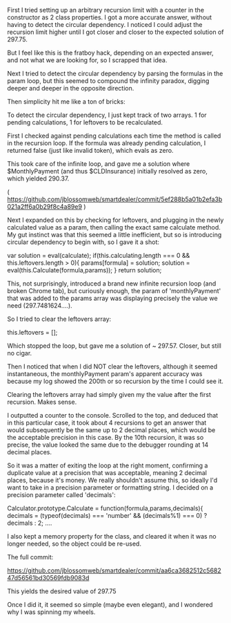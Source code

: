 First I tried setting up an arbitrary recursion limit with a counter in the constructor as 2 class properties.
I got a more accurate answer, without having to detect the circular dependency. 
I noticed I could adjust the recursion limit higher until I got closer and closer to the expected solution of 297.75.

But I feel like this is the fratboy hack, depending on an expected answer, and not what we are looking for, so I scrapped that idea.

Next I tried to detect the circular dependency by parsing the formulas in the param loop, but this seemed to compound the infinity paradox, digging deeper and deeper in the opposite direction.

Then simplicity hit me like a ton of bricks:

To detect the circular dependency, I just kept track of two arrays. 
1 for pending calculations, 1 for leftovers to be recalculated. 

First I checked against pending calculations each time the method is called in the recursion loop. If the formula was already pending calculation, I returned false (just like invalid token), which evals as zero.

This took care of the infinite loop, and gave me a solution where $MonthlyPayment (and thus $CLDInsurance) initially resolved as zero, which yielded 290.37.

( https://github.com/jblossomweb/smartdealer/commit/5ef288b5a01b2efa3b021a2ff6a0b29f8c4a89e9 )

Next I expanded on this by checking for leftovers, and plugging in the newly calculated value as a param, then calling the exact same calculate method. My gut instinct was that this seemed a little inefficient, but so is introducing circular dependency to begin with, so I gave it a shot: 


var solution = eval(calculate);
if(this.calculating.length === 0 && this.leftovers.length > 0){
    params[formula] = solution;
    solution = eval(this.Calculate(formula,params));
}
return solution;


This, not surprisingly, introduced a brand new infinite recursion loop (and broken Chrome tab), but curiously enough, the param of 'monthlyPayment' that was added to the params array was displaying precisely the value we need (297.7481624....). 

So I tried to clear the leftovers array:

this.leftovers = [];

Which stopped the loop, but gave me a solution of ~ 297.57. Closer, but still no cigar.

Then I noticed that when I did NOT clear the leftovers, although it seemed instantaneous, the monthlyPayment param's apparent accuracy was because my log showed the 200th or so recursion by the time I could see it. 

Clearing the leftovers array had simply given my the value after the first recursion. Makes sense.

I outputted a counter to the console. Scrolled to the top, and deduced that in this particular case, it took about 4 recursions to get an answer that would subsequently be the same up to 2 decimal places, which would be the acceptable precision in this case. By the 10th recursion, it was so precise, the value looked the same due to the debugger rounding at 14 decimal places.

So it was a matter of exiting the loop at the right moment, confirming a duplicate value at a precision that was acceptable, meaning 2 decimal places, because it's money. We really shouldn't assume this, so ideally I'd want to take in a precision parameter or formatting string. I decided on a precision parameter called 'decimals':

Calculator.prototype.Calculate = function(formula,params,decimals){
   decimals = (typeof(decimals) === 'number' && (decimals%1) === 0) ? decimals : 2;
   ....


I also kept a memory property for the class, and cleared it when it was no longer needed, so the object could be re-used.

The full commit:

https://github.com/jblossomweb/smartdealer/commit/aa6ca3682512c568247d56561bd30569fdb9083d

This yields the desired value of 297.75

Once I did it, it seemed so simple (maybe even elegant), and I wondered why I was spinning my wheels.
